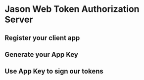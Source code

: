 # Jason Web Token Authorization Server

## Register your client app
 
## Generate your App Key
 
## Use App Key to sign our tokens